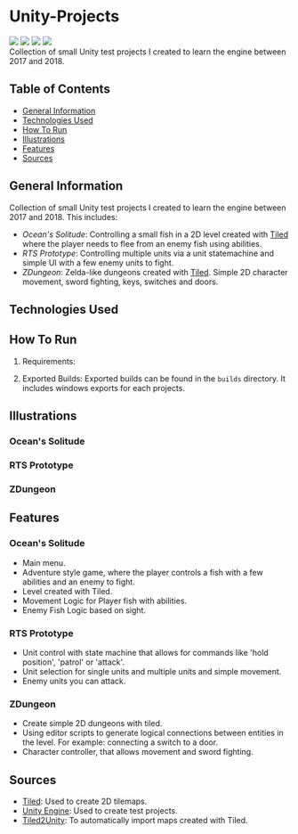 # Unity-Projects
![](https://img.shields.io/badge/Code-CSharp-informational?style=plastic&logo=csharp&logoColor=white&color=283443)
![](https://img.shields.io/badge/Engine-Unity-informational?style=plastic&logo=unity&logoColor=white&color=283443)
![](https://img.shields.io/badge/Software-Visual_Studio_Code-informational?style=plastic&logo=visualstudiocode&logoColor=white&color=283443)
![](https://img.shields.io/badge/Software-Tiled-informational?style=plastic&logo=&logoColor=white&color=283443)
<br>
Collection of small Unity test projects I created to learn the engine between 2017 and 2018.

## Table of Contents
  - [General Information](#general-information)
  - [Technologies Used](#technologies-used)
  - [How To Run](#how-to-run)
  - [Illustrations](#illustrations)
  - [Features](#features)
  - [Sources](#sources)

## General Information
Collection of small Unity test projects I created to learn the engine between 2017 and 2018.
This includes: 
- *Ocean's Solitude*: Controlling a small fish in a 2D level created with [Tiled](https://www.mapeditor.org/) where the player needs to flee from an enemy fish using abilities.
- *RTS Prototype*: Controlling multiple units via a unit statemachine and simple UI with a few enemy units to fight.
- *ZDungeon*: Zelda-like dungeons created with [Tiled](https://www.mapeditor.org/). Simple 2D character movement, sword fighting, keys, switches and doors.

## Technologies Used

## How To Run
1. Requirements:

2. Exported Builds:
Exported builds can be found in the `builds` directory. It includes windows exports for each projects. 

## Illustrations
### Ocean's Solitude

### RTS Prototype

### ZDungeon

## Features
### Ocean's Solitude
- Main menu.
- Adventure style game, where the player controls a fish with a few abilities and an enemy to fight.
- Level created with Tiled.
- Movement Logic for Player fish with abilities.
- Enemy Fish Logic based on sight.

### RTS Prototype
- Unit control with state machine that allows for commands like 'hold position', 'patrol' or 'attack'.
- Unit selection for single units and multiple units and simple movement.
- Enemy units you can attack.

### ZDungeon
- Create simple 2D dungeons with tiled.
- Using editor scripts to generate logical connections between entities in the level. For example: connecting a switch to a door.
- Character controller, that allows movement and sword fighting.

## Sources
- [Tiled](https://www.mapeditor.org/): Used to create 2D tilemaps.
- [Unity Engine](https://unity.com/): Used to create test projects.
- [Tiled2Unity](https://seanba.com/supertiled2unity.html): To automatically import maps created with Tiled.
